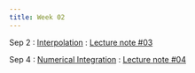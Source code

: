 ```yaml
---
title: Week 02
---
```


Sep 2
: [Interpolation](https://boguoporousmedia.github.io/HWRS504-404-2025Fall/lecture/)
  : [Lecture note #03](https://boguoporousmedia.github.io/HWRS504-404-2025Fall/lecture/)

Sep 4
: [Numerical Integration](https://boguoporousmedia.github.io/HWRS504-404-2025Fall/lecture/)
  : [Lecture note #04](https://boguoporousmedia.github.io/HWRS504-404-2025Fall/lecture/)

